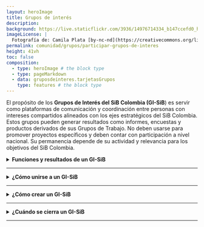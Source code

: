 ```yaml
---
layout: heroImage
title: Grupos de interés
description: 
background: https://live.staticflickr.com/3936/14976714334_b147ccefd0_h.jpg
imageLicense: |
  Fotografía de: Camila Plata [by-nc-nd](https://creativecommons.org/licenses/by-nc-nd/2.0/)  vía [Flickr](https://www.flickr.com/photos/camisilver/14976714334/) 
permalink: comunidad/grupos/participar-grupos-de-interes
height: 41vh
toc: false
composition:
  - type: heroImage # the block type
  - type: pageMarkdown
  - data: gruposdeinteres.tarjetasGrupos
    type: features # the block type
---
```




El propósito de los **Grupos de Interés del SiB Colombia (GI-SiB**) es servir como plataformas de comunicación y coordinación entre personas con intereses compartidos alineados con los ejes estratégicos del SiB Colombia. Estos grupos pueden generar resultados como informes, encuestas y productos derivados de sus Grupos de Trabajo. No deben usarse para promover proyectos específicos y deben contar con participación a nivel nacional. Su permanencia depende de su actividad y relevancia para los objetivos del SiB Colombia.

<details>

<summary markdown="span"><b>Funciones y resultados de un GI-SiB</b></summary>

<br>

<p>Un GI-SiB puede desempeñar una o varias de las siguientes funciones:</p>
<blockquote>
  <p>✅ <strong>Facilitar la creación de Grupos de Trabajo (GT-SiB)</strong> para desarrollar acciones específicas mediante estudios de caso.</p>
  <p>✅ <strong>Apoyar la comunicación y coordinación</strong> entre GI-SiB o GT-SIB con afinidades temáticas (ej. monitoreo de biodiversidad, colecciones biológicas, normatividad).</p>
  <p>✅ <strong>Fomentar la articulación</strong> entre diferentes grupos orientados a temas específicos (ej. todos los grupos de listas de especies o de colecciones biológicas).</p>
  <p>✅ Articular comunidades externas</strong> al SiB Colombia, promoviendo sinergias y atrayendo nuevos miembros.</p>
  <p>✅ Antes de su reconocimiento oficial, los GI pasan por un <strong>proceso de revisión</strong> basado en los siguientes criterios:</p>
    <ol>
      <li>Definición de entre dos y cuatro co-líderes.</li>
      <li>Participación de expertos nacionales.
      <li>Existencia de un mecanismo de comunicación y coordinación sobre el tema de interés.</li>
      <li>No promover un producto específico.</li>
      <li>No superponerse con GI o GT ya existentes.</li>
    </ol>
</blockquote>

</details>

___

<details>

<summary markdown="span"><b>¿Cómo unirse a un GI-SiB</b></summary>

<br>

Cualquier persona interesada puede unirse a un GI-SiB contactando a uno de sus líderes a través de la página del grupo. Estos grupos incluyen expertos de la comunidad del SiB Colombia comprometidos con su misión de facilitar la publicación, acceso y uso de datos sobre biodiversidad.

</details>

___

<details>

<summary markdown="span"><b> ¿Cómo crear un GI-SiB</b></summary>

<br>

<p>Para crear un GI-SiB, se debe presentar una <strong>propuesta siguiendo la plantilla Propuesta de Intención Grupo de interés</strong>, donde se describan sus actividades y se designen entre dos y cuatro co-líderes.</p>

<p>El documento debe enviarse al correo sib@humboldt.org.co. Una vez recibido:</p>

<ol>
  <li>El EC-SiB se contactará con los proponentes.</li>
  <li>La propuesta será enviada al <strong>Comité Técnico (CT-SiB)</strong> para su revisión.</li>
  <li>El CT-SiB tendrá hasta cuatro semanas para analizar el documento y emitir una de las siguientes respuestas:
    <blockquote>
      <p>✅ <strong>Aprobado sin modificaciones</strong>: El grupo es reconocido y puede iniciar actividades.</p>
      <p>✅ <strong>Aprobado con revisiones</strong>: Se requiere ajustar la propuesta antes del reconocimiento oficial.</p>
      <p>🔹<strong>Relevante, pero no aprobado</strong>: La idea es válida, pero necesita mayor desarrollo antes de su aprobación. Se brindarán recomendaciones para su fortalecimiento.</p>
      <p>🔹<strong>No aprobado</strong>: La propuesta no se ajusta a los objetivos del SiB Colombia o a sus criterios de aprobación. Se explicarán los motivos del rechazo.</p>
    </blockquote>
  </li>
</ol>

<p>Tras la aprobación, el EC-SiB contactará nuevamente al grupo para iniciar sus actividades.</p>

</details>

___

<details>

<summary markdown="span"><b>¿Cuándo se cierra un GI-SiB</b></summary>

<br>

Si un Grupo de interés **no muestra actividad durante un año**, el EC- SiB lo contactará para evaluar oportunidades de reactivación. En caso de inactividad prolongada, el grupo podrá ser declarado inactivo.

</details>

___
